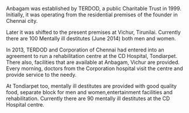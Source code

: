 Anbagam was established by TERDOD, a public Charitable Trust in 1999. Initially, it was operating from the residential premises of the founder in Chennai city.

Later it was shifted to the present premises at Vichur, Tirunilai. Currently there are 100 Mentally ill destitutes (June 2014) both men and women.

In 2013, TERDOD and Corporation of Chennai had entered into an agreement to run a rehabilitation centre at the CD Hospital, Tondiarpet. There also, facilities that are available at Anbagam, Vichur are provided. Every morning, doctors from the Corporation hospital visit the centre and provide service to the needy.

At Tondiarpet too, mentally ill destitutes are provided with good quality food, separate block for men and women,entertainment facilities and rehabilitation. Currently there are 90 mentally ill destitutes at the CD Hospital centre.
